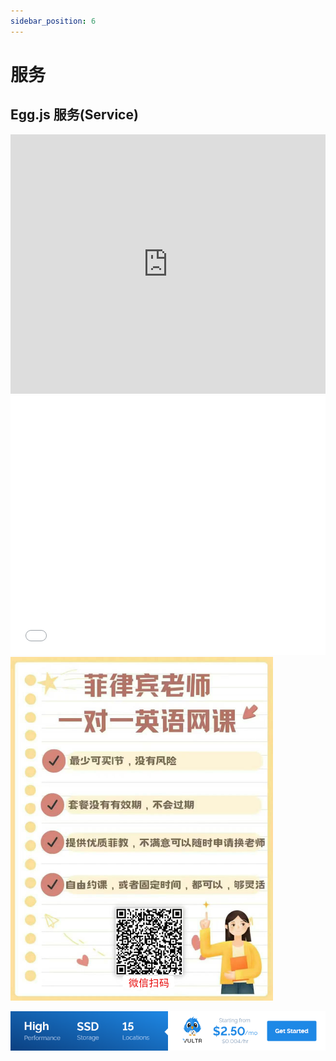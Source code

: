 ```yaml
---
sidebar_position: 6
---
```


# 服务

## Egg.js 服务(Service)

<iframe width="100%" height="415" src="https://www.youtube.com/embed/y5Mcu0HEnXc" frameborder="0" allow="accelerometer; autoplay; encrypted-media; gyroscope; picture-in-picture" allowfullscreen></iframe>
<iframe width="100%" height="415" src="//player.bilibili.com/player.html?aid=882814820&bvid=BV17K4y1k7uk&cid=179542812&page=1" scrolling="no" border="0" frameborder="no" framespacing="0" allowfullscreen="true"> </iframe>

<img src="https://raw.githubusercontent.com/darrenliuwei/darrenliuwei/main/online_class.png" width="420" />

<a href="https://www.vultr.com/?ref=9634529-9J">![](./images/banner_1.png)</a>
